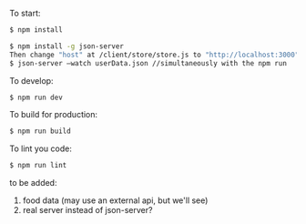 To start:

```bash
$ npm install
```

```bash
$ npm install -g json-server
Then change "host" at /client/store/store.js to "http://localhost:3000" (or whatever port your json-server is using)
$ json-server —watch userData.json //simultaneously with the npm run 
```

To develop:

```bash
$ npm run dev
```

To build for production:

```bash
$ npm run build
```

To lint you code:

```bash
$ npm run lint
```

to be added:

1. food data (may use an external api, but we'll see)
2. real server instead of json-server?
